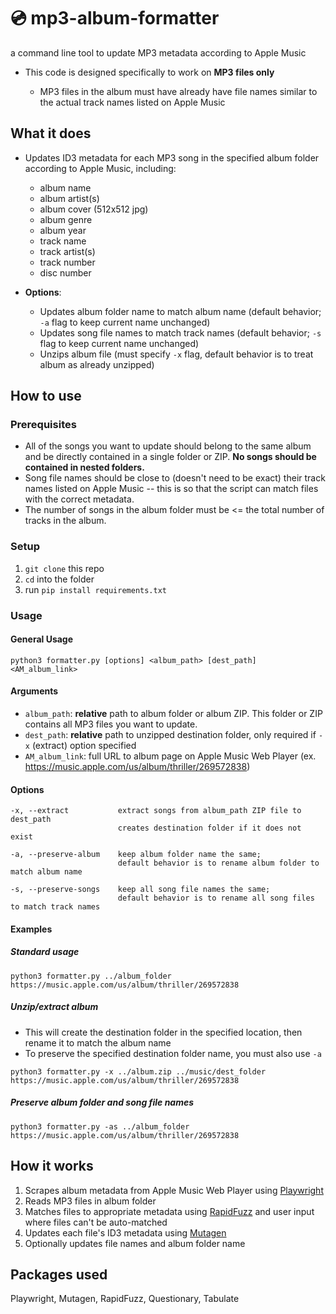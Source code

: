 # 💿 mp3-album-formatter

a command line tool to update MP3 metadata according to Apple Music

- This code is designed specifically to work on **MP3 files only**

  - MP3 files in the album must have already have file names similar to the
    actual track names listed on Apple Music
    <!--file names or track name metadata-->

## What it does

- Updates ID3 metadata for each MP3 song in the specified album folder according
  to Apple Music, including:

  - album name
  - album artist(s)
  - album cover (512x512 jpg)
  - album genre
  - album year
  - track name
  - track artist(s)
  - track number
  - disc number

- **Options**:

  - Updates album folder name to match album name (default behavior; `-a` flag
    to keep current name unchanged)
  - Updates song file names to match track names (default behavior; `-s` flag to
    keep current name unchanged)
  - Unzips album file (must specify `-x` flag, default behavior is to treat
    album as already unzipped)

## How to use

### Prerequisites

- All of the songs you want to update should belong to the same album and be
  directly contained in a single folder or ZIP. **No songs should be contained
  in nested folders.**
- Song file names <!--and/or existing track name metadata--> should be close to
  (doesn't need to be exact) their track names listed on Apple Music -- this is
  so that the script can match files with the correct metadata.
- The number of songs in the album folder must be <= the total number of tracks
  in the album.

### Setup

1. `git clone` this repo
2. `cd` into the folder
3. run `pip install requirements.txt`

### Usage

#### General Usage

```
python3 formatter.py [options] <album_path> [dest_path] <AM_album_link>
```

#### Arguments

- `album_path`: **relative** path to album folder or album ZIP. This folder or
  ZIP contains all MP3 files you want to update.
- `dest_path`: **relative** path to unzipped destination folder, only required
  if `-x` (extract) option specified
- `AM_album_link`: full URL to album page on Apple Music Web Player (ex.
  https://music.apple.com/us/album/thriller/269572838)

#### Options

```
-x, --extract           extract songs from album_path ZIP file to dest_path
                        creates destination folder if it does not exist

-a, --preserve-album    keep album folder name the same;
                        default behavior is to rename album folder to match album name

-s, --preserve-songs    keep all song file names the same;
                        default behavior is to rename all song files to match track names
```

#### Examples

##### Standard usage

```
python3 formatter.py ../album_folder https://music.apple.com/us/album/thriller/269572838
```

##### Unzip/extract album

- This will create the destination folder in the specified location, then rename
  it to match the album name
- To preserve the specified destination folder name, you must also use `-a`

```
python3 formatter.py -x ../album.zip ../music/dest_folder https://music.apple.com/us/album/thriller/269572838
```

##### Preserve album folder and song file names

```
python3 formatter.py -as ../album_folder https://music.apple.com/us/album/thriller/269572838
```

## How it works

1. Scrapes album metadata from Apple Music Web Player using
   [Playwright](https://playwright.dev/python/)
2. Reads MP3 files in album folder
3. Matches files to appropriate metadata using
   [RapidFuzz](https://github.com/rapidfuzz/RapidFuzz) and user input where
   files can't be auto-matched
4. Updates each file's ID3 metadata using
   [Mutagen](https://github.com/quodlibet/mutagen)
5. Optionally updates file names and album folder name

## Packages used

Playwright, Mutagen, RapidFuzz, Questionary, Tabulate

<!--

## Future features

- Support for user-specified file name format
- Support for nested MP3 files in the album folder
- Support for using track name metadata for matching, when file names are not helpful

-->

